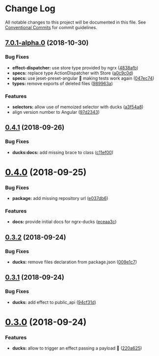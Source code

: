 # Change Log

All notable changes to this project will be documented in this file.
See [Conventional Commits](https://conventionalcommits.org) for commit guidelines.

<a name="7.0.1-alpha.0"></a>
## [7.0.1-alpha.0](https://github.com/co-IT/co-it/compare/v0.4.1...v7.0.1-alpha.0) (2018-10-30)


### Bug Fixes

* **effect-dispatcher:** use store type provided by ngrx ([4838afb](https://github.com/co-IT/co-it/commit/4838afb))
* **specs:** replace type ActionDispatcher with Store ([a0c9c0d](https://github.com/co-IT/co-it/commit/a0c9c0d))
* **specs:** use jeset-preset-angular :pray: making tests work again ([047ec74](https://github.com/co-IT/co-it/commit/047ec74))
* **types:** remove exports of deleted files ([989963a](https://github.com/co-IT/co-it/commit/989963a))


### Features

* **selectors:** allow use of memoized selector with ducks ([a3f54a8](https://github.com/co-IT/co-it/commit/a3f54a8))
* align version number to Angular ([97d2343](https://github.com/co-IT/co-it/commit/97d2343))





<a name="0.4.1"></a>
## [0.4.1](https://github.com/co-IT/co-it/compare/v0.4.0...v0.4.1) (2018-09-26)


### Bug Fixes

* **ducks:docs:** add missing brace to class ([c11ef00](https://github.com/co-IT/co-it/commit/c11ef00))





<a name="0.4.0"></a>
# [0.4.0](https://github.com/co-IT/co-it/compare/v0.3.2...v0.4.0) (2018-09-25)


### Bug Fixes

* **package:** add missing repository url ([e037db6](https://github.com/co-IT/co-it/commit/e037db6))


### Features

* **docs:** provide initial docs for ngrx-ducks ([eceaa3c](https://github.com/co-IT/co-it/commit/eceaa3c))





<a name="0.3.2"></a>
## [0.3.2](https://github.com/co-IT/co-it/compare/v0.3.1...v0.3.2) (2018-09-24)


### Bug Fixes

* **ducks:** remove files declaration from package.json ([009e1c7](https://github.com/co-IT/co-it/commit/009e1c7))





<a name="0.3.1"></a>
## [0.3.1](https://github.com/co-IT/co-it/compare/v0.3.0...v0.3.1) (2018-09-24)


### Bug Fixes

* **ducks:** add effect to public_api ([94cf31d](https://github.com/co-IT/co-it/commit/94cf31d))





<a name="0.3.0"></a>
# [0.3.0](https://github.com/co-IT/co-it/compare/v0.3.0-alpha.0...v0.3.0) (2018-09-24)


### Features

* **ducks:** allow to trigger an effect passing a payload :rocket: ([220a625](https://github.com/co-IT/co-it/commit/220a625))
